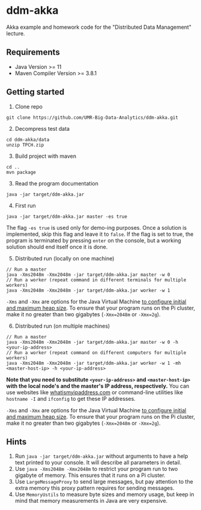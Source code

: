 # ddm-akka
Akka example and homework code for the "Distributed Data Management" lecture.

## Requirements
- Java Version >= 11
- Maven Compiler Version >= 3.8.1

## Getting started
1. Clone repo
  ```
  git clone https://github.com/UMR-Big-Data-Analytics/ddm-akka.git
  ```
        
2. Decompress test data
  ```
  cd ddm-akka/data
  unzip TPCH.zip
  ```

3. Build project with maven
  ```
  cd ..
  mvn package
  ```

3. Read the program documentation
  ```
  java -jar target/ddm-akka.jar
  ```

4. First run
  ```
  java -jar target/ddm-akka.jar master -es true
  ```
The flag `-es true` is used only for demo-ing purposes. Once a solution is implemented, skip this flag and leave it to `false`. If the flag is set to true, the program is terminated by pressing `enter` on the console, but a working solution should end itself once it is done.

5. Distributed run (locally on one machine)
  ```
  // Run a master
  java -Xms2048m -Xmx2048m -jar target/ddm-akka.jar master -w 0
  // Run a worker (repeat command in different terminals for multiple workers)
  java -Xms2048m -Xmx2048m -jar target/ddm-akka.jar worker -w 1
  ```

`-Xms` and `-Xmx` are options for the Java Virtual Machine [to configure initial and maximum heap size](https://www.ibm.com/docs/en/sdk-java-technology/8?topic=options-xms). To ensure that your program runs on the Pi cluster, make it no greater than two gigabytes (`-Xmx=2048m` or `-Xmx=2g`).

6. Distributed run (on multiple machines)
  ```
  // Run a master
  java -Xms2048m -Xmx2048m -jar target/ddm-akka.jar master -w 0 -h <your-ip-address>
  // Run a worker (repeat command on different computers for multiple workers)
  java -Xms2048m -Xmx2048m -jar target/ddm-akka.jar worker -w 1 -mh <master-host-ip> -h <your-ip-address>
  ```

**Note that you need to substitute `<your-ip-address>` and `<master-host-ip>` with the local node's and the master's IP address, respectively.** You can use websites like [whatismyipaddress.com](https://whatismyipaddress.com/) or command-line utilities like `hostname -I` and `ifconfig` to get these IP addresses.

`-Xms` and `-Xmx` are options for the Java Virtual Machine [to configure initial and maximum heap size](https://www.ibm.com/docs/en/sdk-java-technology/8?topic=options-xms). To ensure that your program runs on the Pi cluster, make it no greater than two gigabytes (`-Xmx=2048m` or `-Xmx=2g`).

## Hints

1. Run `java -jar target/ddm-akka.jar` without arguments to have a help text printed to your console. It will describe all parameters in detail.
2. Use `java -Xms2048m -Xmx2048m` to restrict your program run to two gigabyte of memory. This ensures that it runs on a Pi cluster.
3. Use `LargeMessageProxy` to send large messages, but pay attention to the extra memory this proxy pattern requires for sending messages.
4. Use `MemoryUstils` to measure byte sizes and memory usage, but keep in mind that memory measurements in Java are very expensive.
